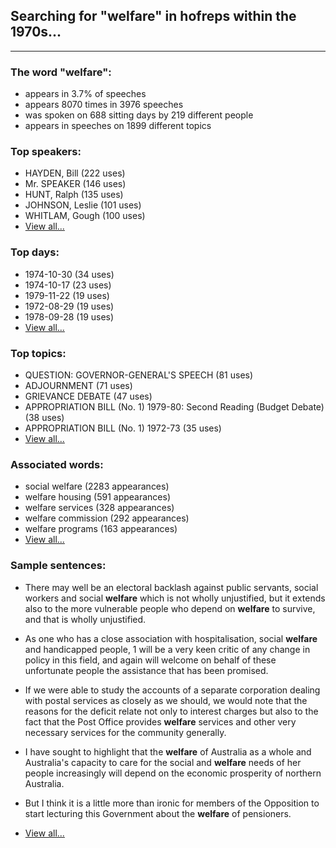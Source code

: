 
## Searching for "welfare" in hofreps within the 1970s...

----

### The word "welfare":

* appears in 3.7% of speeches
* appears 8070 times in 3976 speeches
* was spoken on 688 sitting days by 219 different people
* appears in speeches on 1899 different topics

### Top speakers:

* HAYDEN, Bill (222 uses)
* Mr. SPEAKER (146 uses)
* HUNT, Ralph (135 uses)
* JOHNSON, Leslie (101 uses)
* WHITLAM, Gough (100 uses)
* [View all...](speakers.md)


### Top days:

* 1974-10-30 (34 uses)
* 1974-10-17 (23 uses)
* 1979-11-22 (19 uses)
* 1972-08-29 (19 uses)
* 1978-09-28 (19 uses)
* [View all...](days.md)


### Top topics:

* QUESTION: GOVERNOR-GENERAL'S SPEECH (81 uses)
* ADJOURNMENT (71 uses)
* GRIEVANCE DEBATE (47 uses)
* APPROPRIATION BILL (No. 1) 1979-80: Second Reading (Budget Debate) (38 uses)
* APPROPRIATION BILL (No. 1) 1972-73 (35 uses)
* [View all...](topics.md)


### Associated words:

* social welfare (2283 appearances)
* welfare housing (591 appearances)
* welfare services (328 appearances)
* welfare commission (292 appearances)
* welfare programs (163 appearances)
* [View all...](collocations.md)


### Sample sentences:

* There may well be an electoral backlash against public servants, social workers and social **welfare** which is not wholly unjustified, but it extends also to the more vulnerable people who depend on **welfare** to survive, and that is wholly unjustified.

* As one who has a close association with hospitalisation, social **welfare** and handicapped people, 1 will be a very keen critic of any change in policy in this field, and again will welcome on behalf of these unfortunate people the assistance that has been promised.

* If we were able to study the accounts of a separate corporation dealing with postal services as closely as we should, we would note that the reasons for the deficit relate not only to interest charges but also to the fact that the Post Office provides **welfare** services and other very necessary services for the community generally.

* I have sought to highlight that the **welfare** of Australia as a whole and Australia's capacity to care for the social and **welfare** needs of her people increasingly will depend on the economic prosperity of northern Australia.

* But I think it is a little more than ironic for members of the Opposition to start lecturing this Government about the **welfare** of pensioners.

* [View all...](contexts.md)
